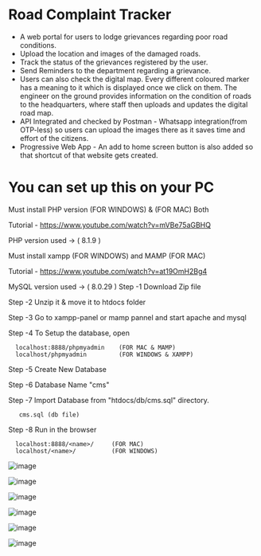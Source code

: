 # Road Complaint Tracker

* A web portal for users to lodge grievances regarding poor road conditions.
* Upload the location and images of the damaged roads.
* Track the status of the grievances registered by the user.
* Send Reminders to the department regarding a grievance.
* Users can also check the digital map. Every different coloured marker has a meaning to it which is displayed once we click on them. The engineer on the ground provides information on the condition of roads to the headquarters, where staff then uploads and updates the digital road map.
* API Integrated and checked by Postman - Whatsapp integration(from OTP-less) so users can upload the images there as it saves time and effort of the citizens.
* Progressive Web App - An add to home screen button is also added so that shortcut of that website gets created.

# You can set up this on your PC

Must install PHP version (FOR WINDOWS) & (FOR MAC) Both

Tutorial - https://www.youtube.com/watch?v=mVBe75aGBHQ

PHP version used -> ( 8.1.9 )

Must install xampp (FOR WINDOWS) and MAMP (FOR MAC)

Tutorial - https://www.youtube.com/watch?v=at19OmH2Bg4

MySQL version used -> ( 8.0.29 )
Step -1 Download Zip file

Step -2 Unzip it & move it to htdocs folder

Step -3 Go to xampp-panel or mamp pannel and start apache and mysql

Step -4 To Setup the database, open

      localhost:8888/phpmyadmin    (FOR MAC & MAMP)
      localhost/phpmyadmin         (FOR WINDOWS & XAMPP)
Step -5 Create New Database

Step -6 Database Name "cms"

Step -7 Import Database from "htdocs/db/cms.sql" directory.

       cms.sql (db file)
Step -8 Run in the browser

      localhost:8888/<name>/     (FOR MAC)
      localhost/<name>/          (FOR WINDOWS)
      
      
![image](https://user-images.githubusercontent.com/112871361/231438580-f54560ad-847e-4021-ad1f-cb3ec341030f.png)

![image](https://github.com/kadambari68/Road-Complaint-Tracker/assets/112871361/adb80eb4-b227-409a-883f-ff489cd15daf)

![image](https://github.com/kadambari68/Road-Complaint-Tracker/assets/112871361/b50caea4-2d21-4b03-b577-d8d49126b51f)

![image](https://github.com/kadambari68/Road-Complaint-Tracker/assets/112871361/04d3833b-fa56-4346-af6e-319ae3b1abec)

![image](https://github.com/kadambari68/Road-Complaint-Tracker/assets/112871361/b2bd807b-2f33-4f97-9802-9a086087e358)


![image](https://user-images.githubusercontent.com/112871361/231438133-5aa8401d-ab97-49ff-ae31-0235fb532eaa.png)

 
 
 
